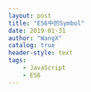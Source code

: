```yaml
---
layout: post
title: "ES6中的Symbol"
date: 2019-01-31
author: "WangX"
catalog: true
header-style: text
tags:
    - JavaScript
    - ES6
---
```

